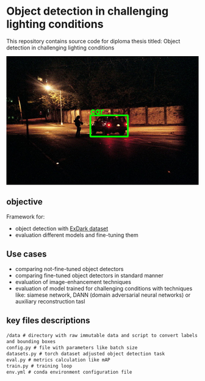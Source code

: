 # Object detection in challenging lighting conditions

This repository contains source code for diploma thesis titled: Object detection in challenging lighting conditions


![sample img](readme_imgs/img1.png)

## objective
Framework for:
- object detection with [ExDark dataset](https://github.com/cs-chan/Exclusively-Dark-Image-Dataset)
- evaluation different models and fine-tuning them

## Use cases
- comparing not-fine-tuned object detectors
- comparing fine-tuned object detectors in standard manner
- evaluation of image-enhancement techniques
- evaluation of model trained for challenging conditions with techniques like: siamese network, DANN (domain adversarial neural networks) or auxiliary reconstruction tasl   

## key files descriptions
```shell
/data # directory with raw immutable data and script to convert labels and bounding boxes
config.py # file with parameters like batch size
datasets.py # torch dataset adjusted object detection task
eval.py # metrics calculation like mAP
train.py # training loop
env.yml # conda environment configuration file
```